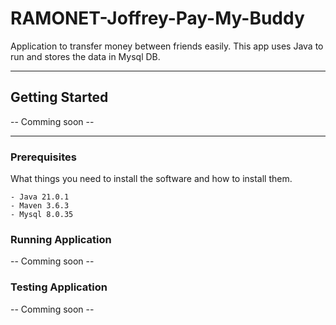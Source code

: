 # RAMONET-Joffrey-Pay-My-Buddy
Application to transfer money between friends easily.
This app uses Java to run and stores the data in Mysql DB.
***
## Getting Started
-- Comming soon --
***
### Prerequisites
What things you need to install the software and how to install them.

    - Java 21.0.1
    - Maven 3.6.3
    - Mysql 8.0.35

### Running Application
-- Comming soon --

### Testing Application
-- Comming soon --